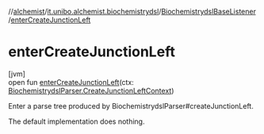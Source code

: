 //[alchemist](../../../index.md)/[it.unibo.alchemist.biochemistrydsl](../index.md)/[BiochemistrydslBaseListener](index.md)/[enterCreateJunctionLeft](enter-create-junction-left.md)

# enterCreateJunctionLeft

[jvm]\
open fun [enterCreateJunctionLeft](enter-create-junction-left.md)(ctx: [BiochemistrydslParser.CreateJunctionLeftContext](../-biochemistrydsl-parser/-create-junction-left-context/index.md))

Enter a parse tree produced by BiochemistrydslParser#createJunctionLeft. 

The default implementation does nothing.
